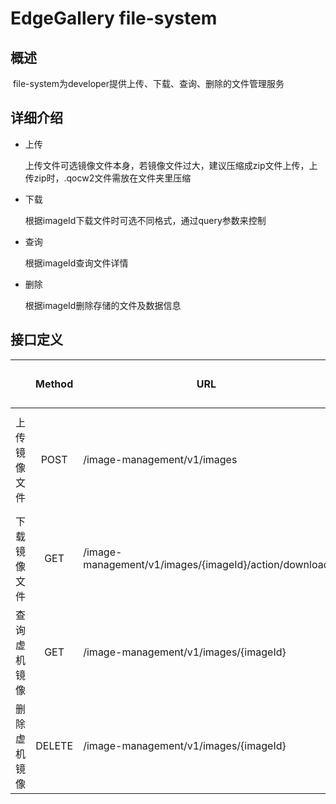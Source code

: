 # EdgeGallery file-system



## 概述

​    file-system为developer提供上传、下载、查询、删除的文件管理服务



## 详细介绍

- 上传

  上传文件可选镜像文件本身，若镜像文件过大，建议压缩成zip文件上传，上传zip时，.qocw2文件需放在文件夹里压缩

- 下载

  根据imageId下载文件时可选不同格式，通过query参数来控制

- 查询

  根据imageId查询文件详情

- 删除

  根据imageId删除存储的文件及数据信息



## 接口定义

|              | Method | URL                                                   | form-data参数                                       | 相应结构                                                     | 接口实现说明                                                 |
| ------------ | :----: | ----------------------------------------------------- | --------------------------------------------------- | ------------------------------------------------------------ | ------------------------------------------------------------ |
| 上传镜像文件 |  POST  | /image-management/v1/images                           | userId:用户ID<br/>file:文件<br/>priority:存储优先级 | {imageId:"string"<br/>file:"string"<br/>uploadTime:"string"<br/>userId:"string"<br/>storageMedium:"string"} | 上传镜像文件格式可选：.zip/.qcow2/.img/.iso, ；priority一般选0；上传zip时，镜像文件上层应包一层文件夹 |
| 下载镜像文件 |  GET   | /image-management/v1/images/{imageId}/action/download | 无                                                  | file                                                         | 下载镜像文件格式可选，query为/?isZip=true时下载格式为.zip；不带query时下载镜像文件本身 |
| 查询虚机镜像 |  GET   | /image-management/v1/images/{imageId}                 | 无                                                  | {imageId:"string"<br/>file:"string"<br/>uploadTime:"string"<br/>userId:"string"<br/>storageMedium:"string"} | 根据imageId查询文件详情                                      |
| 删除虚机镜像 | DELETE | /image-management/v1/images/{imageId}                 | 无                                                  | 删除成功: delete success/<br/>删除失败: error                | 根据imageId删除本地文件                                      |